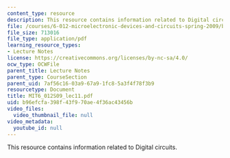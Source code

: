 ```yaml
---
content_type: resource
description: This resource contains information related to Digital circuits.
file: /courses/6-012-microelectronic-devices-and-circuits-spring-2009/b96efcfa398f43f970ae4f36ac43456b_MIT6_012S09_lec11.pdf
file_size: 713016
file_type: application/pdf
learning_resource_types:
- Lecture Notes
license: https://creativecommons.org/licenses/by-nc-sa/4.0/
ocw_type: OCWFile
parent_title: Lecture Notes
parent_type: CourseSection
parent_uid: 7af56c16-03a9-67a9-1fc8-5a3f4f78f3b9
resourcetype: Document
title: MIT6_012S09_lec11.pdf
uid: b96efcfa-398f-43f9-70ae-4f36ac43456b
video_files:
  video_thumbnail_file: null
video_metadata:
  youtube_id: null
---
```

This resource contains information related to Digital circuits.